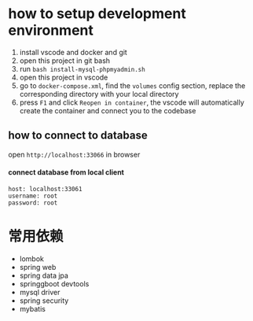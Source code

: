 # how to setup development environment

1. install vscode and docker and git
2. open this project in git bash
3. run `bash install-mysql-phpmyadmin.sh`
4. open this project in vscode
5. go to `docker-compose.xml`, find the `volumes` config section, replace the corresponding directory with your local directory
6. press `F1` and click `Reopen in container`, the vscode will automatically create the container and connect you to the codebase

## how to connect to database 

open `http://localhost:33066` in browser

#### connect database from local client

```
host: localhost:33061
username: root
password: root
```

# 常用依赖

+ lombok
+ spring web
+ spring data jpa
+ springgboot devtools
+ mysql driver
+ spring security
+ mybatis